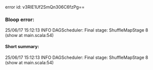 error id: v3RIE1Uf2SmQn306C6fzPg==
### Bloop error:

25/06/17 15:12:13 INFO DAGScheduler: Final stage: ShuffleMapStage 8 (show at main.scala:54)
#### Short summary: 

25/06/17 15:12:13 INFO DAGScheduler: Final stage: ShuffleMapStage 8 (show at main.scala:54)